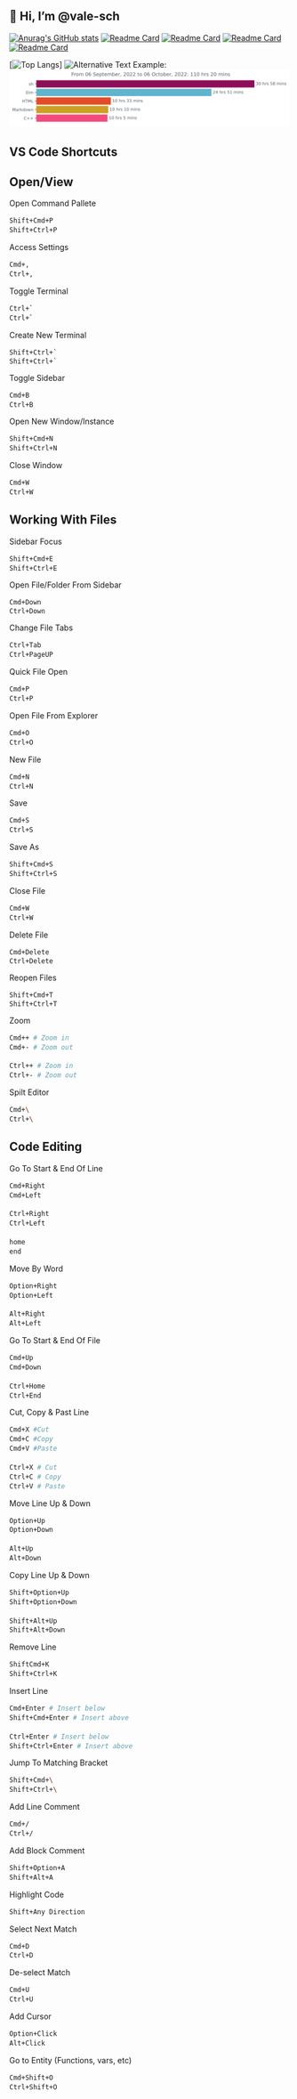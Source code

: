 ## 👋 Hi, I’m @vale-sch

[![Anurag's GitHub stats](https://github-readme-stats.vercel.app/api?username=vale-sch)](https://github.com/anuraghazra/github-readme-stats)
[![Readme Card](https://github-readme-stats.vercel.app/api/pin/?username=vale-sch&repo=FestivalPlaner)](https://github.com/vale-sch/FestivalPlaner)
[![Readme Card](https://github-readme-stats.vercel.app/api/pin/?username=vale-sch&repo=MadMaze)](https://github.com/vale-sch/MadMaze)
[![Readme Card](https://github-readme-stats.vercel.app/api/pin/?username=vale-sch&repo=basketBallBattleRoyale)](https://github.com/vale-sch/basketBallBattleRoyale)
[![Readme Card](https://github-readme-stats.vercel.app/api/pin/?username=vale-sch&repo=ecg_GruppeEVA-Shaderdemo)](https://github.com/vale-sch/ecg_GruppeEVA-Shaderdemo)

[![Top Langs](https://github-readme-stats.vercel.app/api/top-langs/?username=vale-sch)]
<img
  src="https://github.com/<username>/<repository-name>/blob/<branch-name>/images/stat.svg"
  alt="Alternative Text"
/>
Example:
<img
  src="https://github.com/avinal/avinal/blob/main/images/stat.svg"
  alt="Avinal WakaTime Activity"
/>



## VS Code Shortcuts

## Open/View

Open Command Pallete

```bash
Shift+Cmd+P
Shift+Ctrl+P
```

Access Settings

```bash
Cmd+,
Ctrl+,
```

Toggle Terminal

```bash
Ctrl+`
Ctrl+`
```

Create New Terminal
```
Shift+Ctrl+`
Shift+Ctrl+`
```

Toggle Sidebar

```bash
Cmd+B 
Ctrl+B
```

Open New Window/Instance

```bash
Shift+Cmd+N 
Shift+Ctrl+N
```

Close Window

```bash
Cmd+W 
Ctrl+W
```

## Working With Files

Sidebar Focus

```bash
Shift+Cmd+E
Shift+Ctrl+E
```

Open File/Folder From Sidebar
```
Cmd+Down
Ctrl+Down
```

Change File Tabs

```bash
Ctrl+Tab 
Ctrl+PageUP
```

Quick File Open

```bash
Cmd+P
Ctrl+P
```

Open File From Explorer

```bash
Cmd+O
Ctrl+O
```

New File

```bash
Cmd+N
Ctrl+N
```

Save

```bash
Cmd+S
Ctrl+S
```

Save As

```bash
Shift+Cmd+S
Shift+Ctrl+S
```

Close File

```bash
Cmd+W
Ctrl+W
```

Delete File
```
Cmd+Delete
Ctrl+Delete
```

Reopen Files
```
Shift+Cmd+T
Shift+Ctrl+T
```

Zoom

```bash
Cmd++ # Zoom in
Cmd+- # Zoom out

Ctrl++ # Zoom in
Ctrl+- # Zoom out
```

Spilt Editor

```bash
Cmd+\
Ctrl+\
```

## Code Editing

Go To Start & End Of Line

```bash
Cmd+Right
Cmd+Left

Ctrl+Right
Ctrl+Left

home
end
```

Move By Word

```bash
Option+Right
Option+Left

Alt+Right
Alt+Left
```

Go To Start & End Of File

```bash
Cmd+Up
Cmd+Down

Ctrl+Home
Ctrl+End
```

Cut, Copy & Past Line

```bash
Cmd+X #Cut
Cmd+C #Copy
Cmd+V #Paste

Ctrl+X # Cut
Ctrl+C # Copy
Ctrl+V # Paste
```

Move Line Up & Down

```bash
Option+Up
Option+Down

Alt+Up
Alt+Down
```

Copy Line Up & Down

```bash
Shift+Option+Up
Shift+Option+Down

Shift+Alt+Up
Shift+Alt+Down
```

Remove Line

```bash
ShiftCmd+K
Shift+Ctrl+K
```

Insert Line

```bash
Cmd+Enter # Insert below
Shift+Cmd+Enter # Insert above

Ctrl+Enter # Insert below
Shift+Ctrl+Enter # Insert above
```

Jump To Matching Bracket

```bash
Shift+Cmd+\
Shift+Ctrl+\
```

Add Line Comment

```bash
Cmd+/
Ctrl+/
```

Add Block Comment

```bash
Shift+Option+A
Shift+Alt+A
```

Highlight Code

```bash
Shift+Any Direction
```

Select Next Match

```bash
Cmd+D
Ctrl+D
```

De-select Match

```bash
Cmd+U
Ctrl+U
```

Add Cursor

```bash
Option+Click
Alt+Click
```

Go to Entity (Functions, vars, etc)

```bash
Cmd+Shift+O
Ctrl+Shift+O
```


